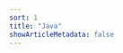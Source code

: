 ```yaml
---
sort: 1
title: "Java"
showArticleMetadata: false
---
```


<ClientOnly><Redirect route="/java0"/></ClientOnly>
